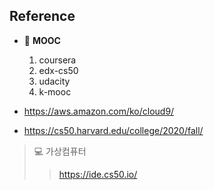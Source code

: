 ## Reference

* :green_book: **MOOC**
  1. coursera
  2. edx-cs50
  3. udacity
  4. k-mooc

* https://aws.amazon.com/ko/cloud9/

* https://cs50.harvard.edu/college/2020/fall/

> :computer: 가상컴퓨터 
>
> > https://ide.cs50.io/
